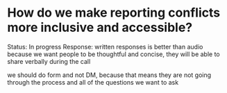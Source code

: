 # How do we make reporting conflicts more inclusive and accessible?

Status: In progress
Response: written responses is better than audio because we want people to be thoughtful and concise, they will be able to share verbally during the call 

we should do form and not DM, because that means they are not going through the process and all of the questions we want to ask